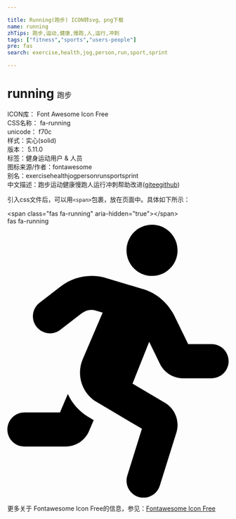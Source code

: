 ```yaml
---

title: Running(跑步) ICON转svg、png下载
name: running
zhTips: 跑步,运动,健康,慢跑,人,运行,冲刺
tags: ["fitness","sports","users-people"]
pre: fas
search: exercise,health,jog,person,run,sport,sprint

---
```


# running  <small style="font-size: 60%;font-weight: 100">跑步</small>


<div class="detail-page">
<p>
<span>
ICON库：
<span class="badge-secondary badge">Font Awesome Icon Free</span> 
</span>
<br/>
<span>
CSS名称：
<span class="badge-secondary badge">fa-running</span> 
</span>
<br/>
<span>
unicode：
<span class="badge-secondary badge">f70c</span> 
<copy-btn content='f70c' btn-title=""></copy-btn>
<copy-btn :content='String.fromCodePoint(parseInt("f70c", 16))' btn-title="复制U"></copy-btn>
</span><br/><span>样式：<span class="badge-light badge">实心(solid)</span></span>
<br/>
<span>
版本：
<span class="badge-secondary badge">5.11.0</span> 
</span><br/><span>标签：<span class="badge-light badge"><router-link to="/tags/fitness.html">健身</router-link></span><span class="badge-light badge"><router-link to="/tags/sports.html">运动</router-link></span><span class="badge-light badge"><router-link to="/tags/users-people.html">用户 & 人员</router-link></span></span>
<br/>
<span>图标来源/作者：<span class="badge-light badge">fontawesome</span></span> 
<br/>
<span>别名：<span class="badge-light badge">exercise</span><span class="badge-light badge">health</span><span class="badge-light badge">jog</span><span class="badge-light badge">person</span><span class="badge-light badge">run</span><span class="badge-light badge">sport</span><span class="badge-light badge">sprint</span></span><br/><span class="zh-detail">中文描述：<span class="badge-primary badge">跑步</span><span class="badge-primary badge">运动</span><span class="badge-primary badge">健康</span><span class="badge-primary badge">慢跑</span><span class="badge-primary badge">人</span><span class="badge-primary badge">运行</span><span class="badge-primary badge">冲刺</span><span class="help-link"><span>帮助改进</span>(<a href="https://gitee.com/liuwave/icon-helper/edit/master/json/fontawesome/solid/running.json" target="_blank" rel="noopener noreferrer">gitee</a><a href="https://github.com/liuwave/icon-helper/edit/master/json/fontawesome/solid/running.json" target="_blank" rel="noopener noreferrer">github</a></span>)</span><br/>
</p>
</div>
<div class="alert alert-dark">
  <i class="fas fa-running fa-xs"></i>
  <i class="fas fa-running fa-sm"></i>
  <i class="fas fa-running fa-lg"></i>
  <i class="fas fa-running fa-2x"></i>
  <i class="fas fa-running fa-3x"></i>
  <i class="fas fa-running fa-5x"></i>
  <i class="fas fa-running fa-7x"></i>
</div>
<div>
  <p>引入css文件后，可以用<code>&lt;span&gt;</code>包裹，放在页面中。具体如下所示：    
  </p>
  <div class="alert alert-primary" style="font-size: 14px">
    &lt;span class="fas fa-running" aria-hidden="true"&gt;&lt;/span&gt;
    <copy-btn content='<span class="fas fa-running" aria-hidden="true"></span>'></copy-btn>
  </div>
  <div class="alert alert-secondary">
    <i class="fas fa-running"
    style="font-size: 24px"
    aria-hidden="true"></i> fas fa-running
    <copy-btn content="fas fa-running" btn-title="复制图标名称"></copy-btn>
  </div>
</div>
<div id="svg" class="svg-wrap">
<svg xmlns="http://www.w3.org/2000/svg" viewBox="0 0 416 512"><path d="M272 96c26.51 0 48-21.49 48-48S298.51 0 272 0s-48 21.49-48 48 21.49 48 48 48zM113.69 317.47l-14.8 34.52H32c-17.67 0-32 14.33-32 32s14.33 32 32 32h77.45c19.25 0 36.58-11.44 44.11-29.09l8.79-20.52-10.67-6.3c-17.32-10.23-30.06-25.37-37.99-42.61zM384 223.99h-44.03l-26.06-53.25c-12.5-25.55-35.45-44.23-61.78-50.94l-71.08-21.14c-28.3-6.8-57.77-.55-80.84 17.14l-39.67 30.41c-14.03 10.75-16.69 30.83-5.92 44.86s30.84 16.66 44.86 5.92l39.69-30.41c7.67-5.89 17.44-8 25.27-6.14l14.7 4.37-37.46 87.39c-12.62 29.48-1.31 64.01 26.3 80.31l84.98 50.17-27.47 87.73c-5.28 16.86 4.11 34.81 20.97 40.09 3.19 1 6.41 1.48 9.58 1.48 13.61 0 26.23-8.77 30.52-22.45l31.64-101.06c5.91-20.77-2.89-43.08-21.64-54.39l-61.24-36.14 31.31-78.28 20.27 41.43c8 16.34 24.92 26.89 43.11 26.89H384c17.67 0 32-14.33 32-32s-14.33-31.99-32-31.99z"/></svg>
</div>
<detail full-name='fa-running'></detail>
    
<div><p>更多关于  Fontawesome Icon Free的信息，参见：<a target="_blank" href="https://iconhelper.cn/fontawesome.html">Fontawesome Icon Free</a>
</p></div>
